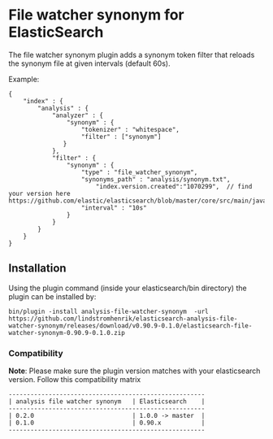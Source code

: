 File watcher synonym for ElasticSearch
======================================

The file watcher synonym plugin adds a synonym token filter that reloads the synonym file at given intervals (default 60s).

Example:

	{
	    "index" : {
	        "analysis" : {
	            "analyzer" : {
	                "synonym" : {
	                    "tokenizer" : "whitespace",
	                    "filter" : ["synonym"]
 	               }
	            },
	            "filter" : {
	                "synonym" : {
	                    "type" : "file_watcher_synonym",
	                    "synonyms_path" : "analysis/synonym.txt",
                            "index.version.created":"1070299",	// find your version here https://github.com/elastic/elasticsearch/blob/master/core/src/main/java/org/elasticsearch/Version.java
	                    "interval" : "10s"
	                }
	            }
	        }
	    }
	}

## Installation

Using the plugin command (inside your elasticsearch/bin directory) the plugin can be installed by:
```
bin/plugin -install analysis-file-watcher-synonym  -url https://github.com/lindstromhenrik/elasticsearch-analysis-file-watcher-synonym/releases/download/v0.90.9-0.1.0/elasticsearch-file-watcher-synonym-0.90.9-0.1.0.zip
```

### Compatibility


**Note**: Please make sure the plugin version matches with your elasticsearch version. Follow this compatibility matrix

    ------------------------------------------------------
    | analysis file watcher synonym   | Elasticsearch    |
    ------------------------------------------------------
    | 0.2.0                           | 1.0.0 -> master  |
    | 0.1.0                           | 0.90.x           |
    ------------------------------------------------------
